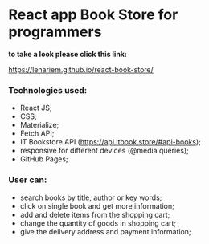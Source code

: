 # React app Book Store for programmers

**to take a look please click this link:** 

 https://lenariem.github.io/react-book-store/

### Technologies used: 
* React JS;
* CSS;
* Materialize;
* Fetch API;
* IT Bookstore API (https://api.itbook.store/#api-books);
* responsive for different devices (@media queries);
* GitHub Pages;

### User can:
* search books by title, author or key words;
* click on single book and get more information;
* add and delete items from the shopping cart;
* change the quantity of goods in shopping cart;
* give the delivery address and payment information;